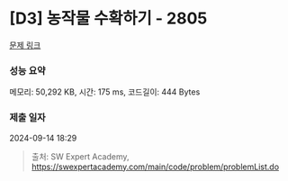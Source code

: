# [D3] 농작물 수확하기 - 2805 

[문제 링크](https://swexpertacademy.com/main/code/problem/problemDetail.do?contestProbId=AV7GLXqKAWYDFAXB) 

### 성능 요약

메모리: 50,292 KB, 시간: 175 ms, 코드길이: 444 Bytes

### 제출 일자

2024-09-14 18:29



> 출처: SW Expert Academy, https://swexpertacademy.com/main/code/problem/problemList.do